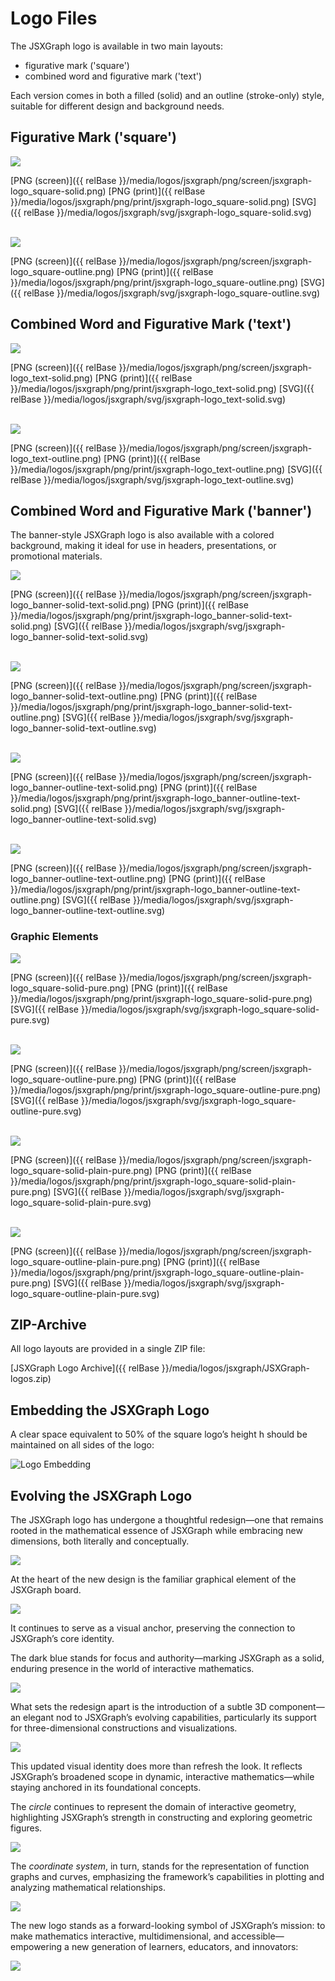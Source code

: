 # Logo Files
The JSXGraph logo is available in two main layouts: 
- figurative mark ('square') 
- combined word and figurative mark ('text')

Each version comes in both a filled (solid) and an outline (stroke-only) style, suitable for different design and background needs.

## Figurative Mark ('square')

<img src="{{ relBase }}/media/logos/jsxgraph/png/screen/jsxgraph-logo_square-solid.png" class="w-10 w-10-over-lg">

[PNG (screen)]({{ relBase }}/media/logos/jsxgraph/png/screen/jsxgraph-logo_square-solid.png)
[PNG (print)]({{ relBase }}/media/logos/jsxgraph/png/print/jsxgraph-logo_square-solid.png)
[SVG]({{ relBase }}/media/logos/jsxgraph/svg/jsxgraph-logo_square-solid.svg)

<br/>

<img src="{{ relBase }}/media/logos/jsxgraph/png/screen/jsxgraph-logo_square-outline.png" class="w-10 w-10-over-lg">

[PNG (screen)]({{ relBase }}/media/logos/jsxgraph/png/screen/jsxgraph-logo_square-outline.png)
[PNG (print)]({{ relBase }}/media/logos/jsxgraph/png/print/jsxgraph-logo_square-outline.png)
[SVG]({{ relBase }}/media/logos/jsxgraph/svg/jsxgraph-logo_square-outline.svg)

## Combined Word and Figurative Mark ('text')

<img src="{{ relBase }}/media/logos/jsxgraph/png/screen/jsxgraph-logo_text-solid.png" class="w-30 w-25-over-lg">

[PNG (screen)]({{ relBase }}/media/logos/jsxgraph/png/screen/jsxgraph-logo_text-solid.png)
[PNG (print)]({{ relBase }}/media/logos/jsxgraph/png/print/jsxgraph-logo_text-solid.png)
[SVG]({{ relBase }}/media/logos/jsxgraph/svg/jsxgraph-logo_text-solid.svg)

<br/>

<img src="{{ relBase }}/media/logos/jsxgraph/png/screen/jsxgraph-logo_text-outline.png" class="w-30 w-25-over-lg">

[PNG (screen)]({{ relBase }}/media/logos/jsxgraph/png/screen/jsxgraph-logo_text-outline.png)
[PNG (print)]({{ relBase }}/media/logos/jsxgraph/png/print/jsxgraph-logo_text-outline.png)
[SVG]({{ relBase }}/media/logos/jsxgraph/svg/jsxgraph-logo_text-outline.svg)

## Combined Word and Figurative Mark ('banner')

The banner-style JSXGraph logo is also available with a colored background, making it ideal for use in headers, presentations, or promotional materials.  

<img src="{{ relBase }}/media/logos/jsxgraph/png/screen/jsxgraph-logo_banner-solid-text-solid.png" class="w-30 w-25-over-lg">

[PNG (screen)]({{ relBase }}/media/logos/jsxgraph/png/screen/jsxgraph-logo_banner-solid-text-solid.png)
[PNG (print)]({{ relBase }}/media/logos/jsxgraph/png/print/jsxgraph-logo_banner-solid-text-solid.png)
[SVG]({{ relBase }}/media/logos/jsxgraph/svg/jsxgraph-logo_banner-solid-text-solid.svg)

<br/>

<img src="{{ relBase }}/media/logos/jsxgraph/png/screen/jsxgraph-logo_banner-solid-text-outline.png" class="w-30 w-25-over-lg">

[PNG (screen)]({{ relBase }}/media/logos/jsxgraph/png/screen/jsxgraph-logo_banner-solid-text-outline.png)
[PNG (print)]({{ relBase }}/media/logos/jsxgraph/png/print/jsxgraph-logo_banner-solid-text-outline.png)
[SVG]({{ relBase }}/media/logos/jsxgraph/svg/jsxgraph-logo_banner-solid-text-outline.svg)

<br/>

<img src="{{ relBase }}/media/logos/jsxgraph/png/screen/jsxgraph-logo_banner-outline-text-solid.png" class="w-30 w-25-over-lg">

[PNG (screen)]({{ relBase }}/media/logos/jsxgraph/png/screen/jsxgraph-logo_banner-outline-text-solid.png)
[PNG (print)]({{ relBase }}/media/logos/jsxgraph/png/print/jsxgraph-logo_banner-outline-text-solid.png)
[SVG]({{ relBase }}/media/logos/jsxgraph/svg/jsxgraph-logo_banner-outline-text-solid.svg)

<br/>

<img src="{{ relBase }}/media/logos/jsxgraph/png/screen/jsxgraph-logo_banner-outline-text-outline.png" class="w-30 w-25-over-lg">

[PNG (screen)]({{ relBase }}/media/logos/jsxgraph/png/screen/jsxgraph-logo_banner-outline-text-outline.png)
[PNG (print)]({{ relBase }}/media/logos/jsxgraph/png/print/jsxgraph-logo_banner-outline-text-outline.png)
[SVG]({{ relBase }}/media/logos/jsxgraph/svg/jsxgraph-logo_banner-outline-text-outline.svg)

### Graphic Elements

<img src="{{ relBase }}/media/logos/jsxgraph/png/screen/jsxgraph-logo_square-solid-pure.png" class="w-10 w-10-over-lg">

[PNG (screen)]({{ relBase }}/media/logos/jsxgraph/png/screen/jsxgraph-logo_square-solid-pure.png)
[PNG (print)]({{ relBase }}/media/logos/jsxgraph/png/print/jsxgraph-logo_square-solid-pure.png)
[SVG]({{ relBase }}/media/logos/jsxgraph/svg/jsxgraph-logo_square-solid-pure.svg)

<br/>

<img src="{{ relBase }}/media/logos/jsxgraph/png/screen/jsxgraph-logo_square-outline-pure.png" class="w-10 w-10-over-lg">

[PNG (screen)]({{ relBase }}/media/logos/jsxgraph/png/screen/jsxgraph-logo_square-outline-pure.png)
[PNG (print)]({{ relBase }}/media/logos/jsxgraph/png/print/jsxgraph-logo_square-outline-pure.png)
[SVG]({{ relBase }}/media/logos/jsxgraph/svg/jsxgraph-logo_square-outline-pure.svg)

<br/>

<img src="{{ relBase }}/media/logos/jsxgraph/png/screen/jsxgraph-logo_square-solid-plain-pure.png" class="w-10 w-10-over-lg">

[PNG (screen)]({{ relBase }}/media/logos/jsxgraph/png/screen/jsxgraph-logo_square-solid-plain-pure.png)
[PNG (print)]({{ relBase }}/media/logos/jsxgraph/png/print/jsxgraph-logo_square-solid-plain-pure.png)
[SVG]({{ relBase }}/media/logos/jsxgraph/svg/jsxgraph-logo_square-solid-plain-pure.svg)

<br/>

<img src="{{ relBase }}/media/logos/jsxgraph/png/screen/jsxgraph-logo_square-outline-plain-pure.png" class="w-10 w-10-over-lg">

[PNG (screen)]({{ relBase }}/media/logos/jsxgraph/png/screen/jsxgraph-logo_square-outline-plain-pure.png)
[PNG (print)]({{ relBase }}/media/logos/jsxgraph/png/print/jsxgraph-logo_square-outline-plain-pure.png)
[SVG]({{ relBase }}/media/logos/jsxgraph/svg/jsxgraph-logo_square-outline-plain-pure.svg)

## ZIP-Archive

All logo layouts are provided in a single ZIP file:

[JSXGraph Logo Archive]({{ relBase }}/media/logos/jsxgraph/JSXGraph-logos.zip)

## Embedding the JSXGraph Logo
A clear space equivalent to 50% of the square logo’s height h  should be maintained on all sides of the logo:

<img alt="Logo Embedding" src="{{ relBase }}/media/logos/jsxgraph/jsxgraph-logo-dist.png" class="w-70 w-60-over-sm w-50-over-md">


## Evolving the JSXGraph Logo 

The JSXGraph logo has undergone a thoughtful redesign—one that remains rooted in the mathematical essence of JSXGraph while embracing new dimensions, both literally and conceptually.

<img src="{{ relBase }}/media/logos/jsxgraph/parts/jsxgraph-logo_old.png" class="w-15 w-10-over-lg">

At the heart of the new design is the familiar graphical element of the JSXGraph board. 

<img src="{{ relBase }}/media/logos/jsxgraph/parts/jsxgraph-logo_old-board.png" class="w-15 w-10-over-lg">

It continues to serve as a visual anchor, preserving the connection to JSXGraph’s core identity.

The dark blue stands for focus and authority—marking JSXGraph as a solid, enduring presence in the world of interactive mathematics.

<img src="{{ relBase }}/media/logos/jsxgraph/parts/jsxgraph-logo_square-board.png" class="w-15 w-10-over-lg">

What sets the redesign apart is the introduction of a subtle 3D component—an elegant nod to JSXGraph’s evolving capabilities, particularly its support for three-dimensional constructions and visualizations.

<img src="{{ relBase }}/media/logos/jsxgraph/parts/jsxgraph-logo_square-3d-view.png" class="w-15 w-10-over-lg">

This updated visual identity does more than refresh the look. It reflects JSXGraph’s broadened scope in dynamic, interactive mathematics—while staying anchored in its foundational concepts. 

The _circle_ continues to represent the domain of interactive geometry, highlighting JSXGraph’s strength in constructing and exploring geometric figures. 

<img src="{{ relBase }}/media/logos/jsxgraph/parts/jsxgraph-logo_square-geometry.png" class="w-15 w-10-over-lg">

The _coordinate system_, in turn, stands for the representation of function graphs and curves, emphasizing the framework’s capabilities in plotting and analyzing mathematical relationships.

<img src="{{ relBase }}/media/logos/jsxgraph/parts/jsxgraph-logo_square-functiongraph.png" class="w-15 w-10-over-lg">

The new logo stands as a forward-looking symbol of JSXGraph’s mission: to make mathematics interactive, multidimensional, and accessible—empowering a new generation of learners, educators, and innovators:

<img src="{{ relBase }}/media/logos/jsxgraph/parts/jsxgraph-logo_square-solid.png" class="w-15 w-10-over-lg">
